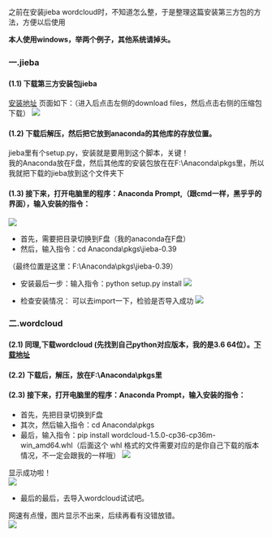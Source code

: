 之前在安装jieba wordcloud时，不知道怎么整，于是整理这篇安装第三方包的方法，方便以后使用  

**本人使用windows，举两个例子，其他系统请掉头。**  
>
### 一.jieba  
#### (1.1) 下载第三方安装包jieba
[安装地址](https://pypi.org/project/jieba/)
页面如下：（进入后点击左侧的download files，然后点击右侧的压缩包下载）
![](https://img2018.cnblogs.com/blog/1465325/201908/1465325-20190818100045098-2068614444.png)
#### (1.2) 下载后解压，然后把它放到anaconda的其他库的存放位置。  
jieba里有个setup.py，安装就是要用到这个脚本，关键！    
我的Anaconda放在F盘，然后其他库的安装包放在在F:\Anaconda\pkgs里，所以我就把下载的jieba放到这个文件夹下    
>
#### (1.3) 接下来，打开电脑里的程序：Anaconda Prompt,（跟cmd一样，黑乎乎的界面），输入安装的指令：
![](https://img2018.cnblogs.com/blog/1465325/201908/1465325-20190818100731935-478194134.png)

- 首先，需要把目录切换到F盘（我的anaconda在F盘）  
- 然后，输入指令：cd Anaconda\pkgs\jieba-0.39 

（最终位置是这里：F:\Anaconda\pkgs\jieba-0.39）  

- 安装最后一步：输入指令：python setup.py install
![](https://img2018.cnblogs.com/blog/1465325/201908/1465325-20190818102528982-399022795.png)

- 检查安装情况：
可以去import一下，检验是否导入成功 
![](https://img2018.cnblogs.com/blog/1465325/201908/1465325-20190818103200974-1214898226.jpg)
> 
### 二.wordcloud
#### (2.1) 同理,下载wordcloud (先找到自己python对应版本，我的是3.6 64位）。[下载地址](https://pypi.org/project/wordcloud/#files) 
#### (2.2) 下载后，解压，放在F:\Anaconda\pkgs里

#### (2.3) 接下来，打开电脑里的程序：Anaconda Prompt，输入安装的指令：

- 首先，先把目录切换到F盘  
- 其次，然后输入指令：cd Anaconda\pkgs  
- 最后，输入指令：pip install wordcloud-1.5.0-cp36-cp36m-win_amd64.whl（后面这个 whl 格式的文件需要对应的是你自己下载的版本情况，不一定会跟我的一样哦）
![](https://img2018.cnblogs.com/blog/1465325/201908/1465325-20190818133904237-854767751.png)

显示成功啦！  
![](https://img2018.cnblogs.com/blog/1465325/201908/1465325-20190818134554877-1355382446.jpg)

- 最后的最后，去导入wordcloud试试吧。

网速有点慢，图片显示不出来，后续再看有没错放错。  
![](https://timgsa.baidu.com/timg?image&quality=80&size=b9999_10000&sec=1608023153353&di=35d10ee8c92a831006e580d4dcb52165&imgtype=0&src=http%3A%2F%2Fbpic.588ku.com%2Felement_water_img%2F18%2F08%2F09%2Ff8cda6c0934635e77f52eb5da41328e7.jpg)


